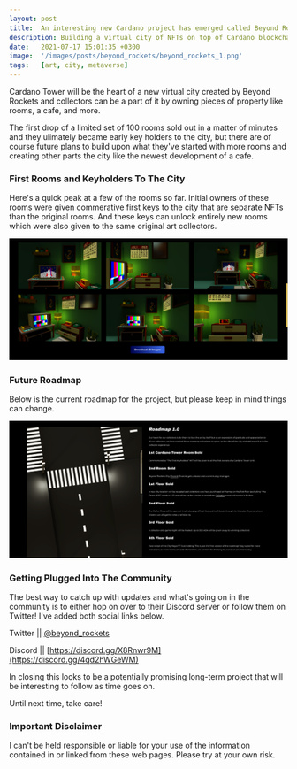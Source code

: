 ```yaml
---
layout: post
title:  An interesting new Cardano project has emerged called Beyond Rockets that's focused on building a virtual city.
description: Building a virtual city of NFTs on top of Cardano blockchain
date:   2021-07-17 15:01:35 +0300
image:  '/images/posts/beyond_rockets/beyond_rockets_1.png'
tags:   [art, city, metaverse]
---
```


Cardano Tower will be the heart of a new virtual city created by Beyond Rockets and collectors can be a part of it by owning pieces of property like rooms, a cafe, and more. 

The first drop of a limited set of 100 rooms sold out in a matter of minutes and they ulimately became early key holders to the city, but there are of course future plans to build upon what they've started with more rooms and creating other parts the city like the newest development of a cafe. 

### First Rooms and Keyholders To The City
Here's a quick peak at a few of the rooms so far. Initial owners of these rooms were given commerative first keys to the city that are separate NFTs than the original rooms. And these keys can unlock entirely new rooms which were also given to the same original art collectors.  

![](/images/posts/beyond_rockets/beyond_rockets_3.png)

### Future Roadmap
Below is the current roadmap for the project, but please keep in mind things can change. 

![](/images/posts/beyond_rockets/beyond_rockets_2.png) 

### Getting Plugged Into The Community
The best way to catch up with updates and what's going on in the community is to either hop on over to their Discord server or follow them on Twitter! I've added both social links below.  

Twitter || [@beyond_rockets](https://twitter.com/beyond_rockets)  

Discord || [https://discord.gg/X8Rnwr9M](https://discord.gg/4qd2hWGeWM)

In closing this looks to be a potentially promising long-term project that will be interesting to follow as time goes on. 

Until next time, take care! 

### Important Disclaimer
I can't be held responsible or liable for your use of the information contained in or linked from these web pages. Please try at your own risk.

